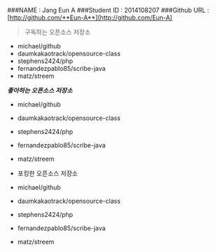 ###NAME : Jang Eun A
###Student ID : 2014108207
###Github URL : [http://github.com/**Eun-A**](http://github.com/Eun-A)

>구독하는 오픈소스 저장소

* michael/github 
* daumkakaotrack/opensource-class 
* stephens2424/php 
* fernandezpablo85/scribe-java 
* matz/streem 

_**좋아하는 오픈소스 저장소**_

 * michael/github 
 * daumkakaotrack/opensource-class 
 * stephens2424/php 
 * fernandezpablo85/scribe-java 
 * matz/streem 

* 포킹한 오픈소스 저장소

 * michael/github 
 * daumkakaotrack/opensource-class 
 * stephens2424/php 
 * fernandezpablo85/scribe-java 
 * matz/streem 
